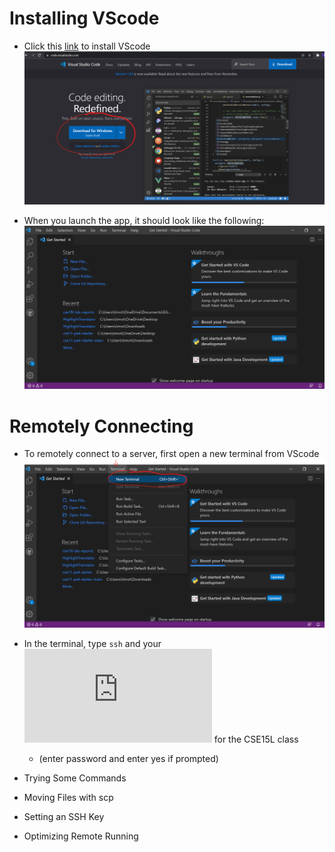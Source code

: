 # Installing VScode
* Click this [link](https://code.visualstudio.com/) to install VScode
![VSCode1](VSCodeDownloadPage.png)

* When you launch the app, it should look like the following:
![VSCode2](VSCodeAppLaunch.png)

#  Remotely Connecting
* To remotely connect to a server, first open a new terminal from VScode
![RemotelyConnecting1](VSCodeOpenTerminal.png)

* In the terminal, type ``ssh`` and your ![UCSD address](https://sdacs.ucsd.edu/~icc/index.php) for the CSE15L class 
  * (enter password and enter yes if prompted)

* Trying Some Commands
* Moving Files with scp
* Setting an SSH Key
* Optimizing Remote Running
